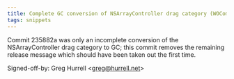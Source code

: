 ```yaml
---
title: Complete GC conversion of NSArrayController drag category (WOCommon, cc93f2a)
tags: snippets
---
```


Commit 235882a was only an incomplete conversion of the NSArrayController drag category to GC; this commit removes the remaining release message which should have been taken out the first time.

Signed-off-by: Greg Hurrell &lt;greg@hurrell.net&gt;
